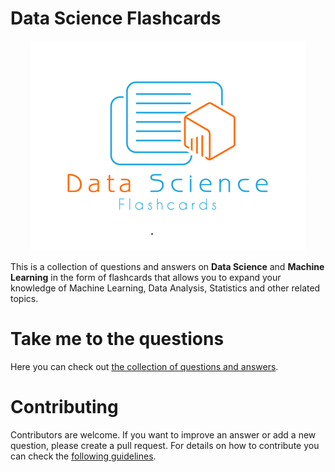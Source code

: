 # Data Science Flashcards

<div align="center" >
  <img src="./assets/images/logo.png" alt="logo" />
</div>

This is a collection of questions and answers on **Data Science** and **Machine Learning** in the form of flashcards that allows you
to expand your knowledge of Machine Learning, Data Analysis, Statistics and other related topics. 

# Take me to the questions
Here you can check out [the collection of questions and answers](https://klaus78.github.io/Data-Science-Flashcards). 

# Contributing
Contributors are welcome. If you want to improve an answer or add a new question, please create a pull request. For details on how to contribute you can check the [following guidelines](https://github.com/klaus78/Data-Science-Flashcards/blob/master/Contributing.md).
